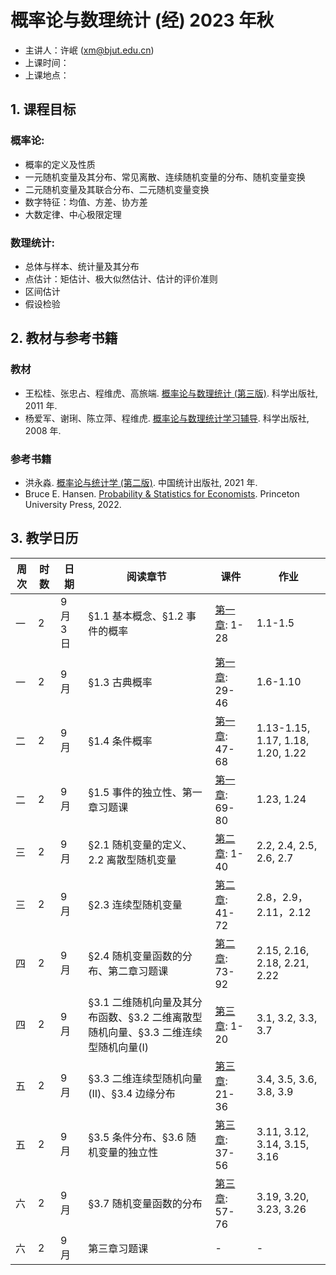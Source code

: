 # 概率论与数理统计 (经) 2023 年秋

+ 主讲人：许岷 (xm@bjut.edu.cn)
+ 上课时间：
+ 上课地点：

## 1. 课程目标

### 概率论:
+ 概率的定义及性质
+ 一元随机变量及其分布、常见离散、连续随机变量的分布、随机变量变换
+ 二元随机变量及其联合分布、二元随机变量变换
+ 数字特征：均值、方差、协方差
+ 大数定律、中心极限定理

### 数理统计:
+ 总体与样本、统计量及其分布
+ 点估计：矩估计、极大似然估计、估计的评价准则
+ 区间估计
+ 假设检验

## 2. 教材与参考书籍

### 教材
+ 王松桂、张忠占、程维虎、高旅端. [概率论与数理统计 (第三版)](https://book.douban.com/subject/10354547/). 科学出版社, 2011 年.
+ 杨爱军、谢琍、陈立萍、程维虎. [概率论与数理统计学习辅导](https://book.douban.com/subject/35830043/). 科学出版社, 2008 年.

### 参考书籍
+ 洪永淼. [概率论与统计学 (第二版)](https://book.douban.com/subject/35798663/). 中国统计出版社, 2021 年.
+ Bruce E. Hansen. [Probability & Statistics for Economists](https://book.douban.com/subject/35783779/). Princeton University Press, 2022.

## 3. 教学日历

| 周次 | 时数 | 日期 | 阅读章节 | 课件 | 作业 |
| ------------- | ------------- | ------------- | ------------- | ------------- | ------------- |
| 一 | 2 | 9 月 3 日 | §1.1 基本概念、§1.2 事件的概率 | [第一章](https://github.com/xumin1991/Probability-and-Statistics-2023/blob/Min/PPT/%E7%AC%AC%E4%B8%80%E7%AB%A0_%E9%9A%8F%E6%9C%BA%E4%BA%8B%E4%BB%B6.pdf): 1-28 | 1.1-1.5|
| 一 | 2 | 9 月 | §1.3 古典概率 | [第一章](https://github.com/xumin1991/Probability-and-Statistics-2023/blob/Min/PPT/%E7%AC%AC%E4%B8%80%E7%AB%A0_%E9%9A%8F%E6%9C%BA%E4%BA%8B%E4%BB%B6.pdf): 29-46 | 1.6-1.10|
| 二 | 2 | 9 月 | §1.4 条件概率 | [第一章](https://github.com/xumin1991/Probability-and-Statistics-2023/blob/Min/PPT/%E7%AC%AC%E4%B8%80%E7%AB%A0_%E9%9A%8F%E6%9C%BA%E4%BA%8B%E4%BB%B6.pdf): 47-68 | 1.13-1.15, 1.17, 1.18, 1.20, 1.22 | 
| 二 | 2 | 9 月 | §1.5 事件的独立性、第一章习题课 | [第一章](https://github.com/xumin1991/Probability-and-Statistics-2023/blob/Min/PPT/%E7%AC%AC%E4%B8%80%E7%AB%A0_%E9%9A%8F%E6%9C%BA%E4%BA%8B%E4%BB%B6.pdf): 69-80 | 1.23, 1.24 |
| 三 | 2 | 9 月 | §2.1 随机变量的定义、2.2 离散型随机变量 | [第二章](https://github.com/xumin1991/Probability-and-Statistics-2023/blob/Min/PPT/%E7%AC%AC%E4%BA%8C%E7%AB%A0_%E9%9A%8F%E6%9C%BA%E5%8F%98%E9%87%8F.pdf): 1-40 | 2.2, 2.4, 2.5, 2.6, 2.7 |
| 三 | 2 | 9 月 | §2.3 连续型随机变量  | [第二章](https://github.com/xumin1991/Probability-and-Statistics-2023/blob/Min/PPT/%E7%AC%AC%E4%BA%8C%E7%AB%A0_%E9%9A%8F%E6%9C%BA%E5%8F%98%E9%87%8F.pdf): 41-72 | 2.8，2.9，2.11，2.12 |
| 四 | 2 | 9 月 | §2.4 随机变量函数的分布、第二章习题课 | [第二章](https://github.com/xumin1991/Probability-and-Statistics-2023/blob/Min/PPT/%E7%AC%AC%E4%BA%8C%E7%AB%A0_%E9%9A%8F%E6%9C%BA%E5%8F%98%E9%87%8F.pdf): 73-92 | 2.15, 2.16, 2.18, 2.21, 2.22 |
| 四 | 2 | 9 月 | §3.1 二维随机向量及其分布函数、§3.2 二维离散型随机向量、§3.3 二维连续型随机向量(I)  | [第三章](https://github.com/xumin1991/Probability-and-Statistics-2023/blob/Min/PPT/%E7%AC%AC%E4%B8%89%E7%AB%A0_%E9%9A%8F%E6%9C%BA%E5%90%91%E9%87%8F.pdf): 1-20 | 3.1, 3.2, 3.3, 3.7 |
| 五 | 2 | 9 月 | §3.3 二维连续型随机向量(II)、§3.4 边缘分布 | [第三章](https://github.com/xumin1991/Probability-and-Statistics-2023/blob/Min/PPT/%E7%AC%AC%E4%B8%89%E7%AB%A0_%E9%9A%8F%E6%9C%BA%E5%90%91%E9%87%8F.pdf): 21-36 | 3.4, 3.5, 3.6, 3.8, 3.9 |
| 五 | 2 | 9 月 | §3.5 条件分布、§3.6 随机变量的独立性 | [第三章](https://github.com/xumin1991/Probability-and-Statistics-2023/blob/Min/PPT/%E7%AC%AC%E4%B8%89%E7%AB%A0_%E9%9A%8F%E6%9C%BA%E5%90%91%E9%87%8F.pdf): 37-56 | 3.11, 3.12, 3.14, 3.15, 3.16 |
| 六 | 2 | 9 月 | §3.7 随机变量函数的分布 | [第三章](https://github.com/xumin1991/Probability-and-Statistics-2023/blob/Min/PPT/%E7%AC%AC%E4%B8%89%E7%AB%A0_%E9%9A%8F%E6%9C%BA%E5%90%91%E9%87%8F.pdf): 57-76 | 3.19, 3.20, 3.23, 3.26 |
| 六 | 2 | 9 月 | 第三章习题课 | - | - |



